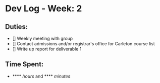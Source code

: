 # Dev Log - Week: 2
 
## Duties:
  - [] Weekly meeting with group
  - [] Contact admissions and/or registrar's office for Carleton course list
  - [] Write up report for deliverable 1
 
## Time Spent: 
  * **** _hours_ and **** _minutes_
